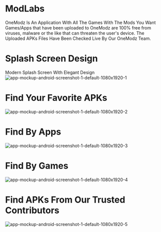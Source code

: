 # ModLabs
OneModz Is An Application With All The Games With The Mods You Want
Games/Apps that have been uploaded to OneModz are 100% free from viruses, malware or the like that can threaten the user's device.
The Uploaded APKs Files Have Been Checked Live By Our OneModz Team.

# Splash Screen Design
Modern Splash Screen With Elegant Design
![app-mockup-android-screenshot-1-default-1080x1920-1](https://user-images.githubusercontent.com/107134739/173307179-040606e3-7e63-4af3-9220-e72684ea36f2.png)
# Find Your Favorite APKs
![app-mockup-android-screenshot-1-default-1080x1920-2](https://user-images.githubusercontent.com/107134739/173307448-a10c0705-ecf5-4e0c-b43f-bfbfcaa2d990.png)
# Find By Apps
![app-mockup-android-screenshot-1-default-1080x1920-3](https://user-images.githubusercontent.com/107134739/173307644-99f2334b-7bf1-4854-938a-84eb07d08ba2.png)
# Find By Games
![app-mockup-android-screenshot-1-default-1080x1920-4](https://user-images.githubusercontent.com/107134739/173307730-7c91c35e-96c5-4f02-b432-e6f0e83781ee.png)
# Find APKs From Our Trusted Contributors
![app-mockup-android-screenshot-1-default-1080x1920-5](https://user-images.githubusercontent.com/107134739/173308445-f639992e-a986-4d87-83db-f72545c92494.png)
